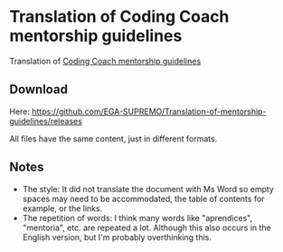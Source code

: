 # Translation of Coding Coach mentorship guidelines
Translation of [Coding Coach mentorship guidelines](https://docs.google.com/document/d/1zKCxmIh0Sd4aWLiQncICOGm6uf38S0kJ0xb0qErNFVA/edit)

## Download
Here: https://github.com/EGA-SUPREMO/Translation-of-mentorship-guidelines/releases

All files have the same content, just in different formats.

## Notes
- The style:
It did not translate the document with Ms Word so empty spaces may need to be accommodated, the table of contents for example, or the links.
- The repetition of words:
I think many words like "aprendices", "mentoria", etc. are repeated a lot. Although this also occurs in the English version, but I'm probably overthinking this.

